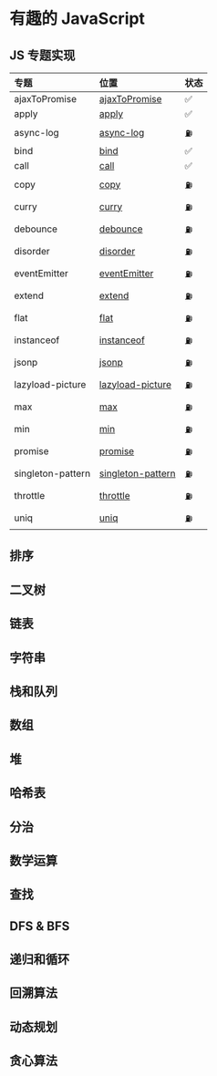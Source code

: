 # 有趣的 JavaScript

## JS 专题实现

| 专题              | 位置                                                     | 状态 |
| :---------------- | :------------------------------------------------------- | :--- |
| ajaxToPromise     | [ajaxToPromise]('./javascript/ajaxToPromise.js')         | ✅  |
| apply             | [apply]('./javascript/apply.js')                         | ✅   |
| async-log         | [async-log]('./javascript/async-log.js')                 | ⛽️  |
| bind              | [bind]('./javascript/bind.js')                           | ✅   |
| call              | [call]('./javascript/call.js')                           | ✅   |
| copy              | [copy]('./javascript/copy.js')                           | ⛽️  |
| curry             | [curry]('./javascript/curry.js')                         | ⛽️  |
| debounce          | [debounce]('./javascript/debounce.js')                   | ⛽️  |
| disorder          | [disorder]('./javascript/disorder.js')                   | ⛽️  |
| eventEmitter      | [eventEmitter]('./javascript/eventEmitter.js')           | ⛽️  |
| extend            | [extend]('./javascript/extend.js')                       | ⛽️  |
| flat              | [flat]('./javascript/flat.js')                           | ⛽️  |
| instanceof        | [instanceof]('./javascript/instanceof.js')               | ⛽️  |
| jsonp             | [jsonp]('./javascript/jsonp.js')                         | ⛽️  |
| lazyload-picture  | [lazyload-picture]('./javascript/lazyload-picture.js')   | ⛽️  |
| max               | [max]('./javascript/max.js')                             | ⛽️  |
| min               | [min]('./javascript/min.js')                             | ⛽️  |
| promise           | [promise]('./javascript/promise.js')                     | ⛽️  |
| singleton-pattern | [singleton-pattern]('./javascript/singleton-pattern.js') | ⛽️  |
| throttle          | [throttle]('./javascript/throttle.js')                   | ⛽️  |
| uniq              | [uniq]('./javascript/uniq.js')                           | ⛽️  |

## 排序

## 二叉树

## 链表

## 字符串

## 栈和队列

## 数组

## 堆

## 哈希表

## 分治

## 数学运算

## 查找

## DFS & BFS

## 递归和循环

## 回溯算法

## 动态规划

## 贪心算法
